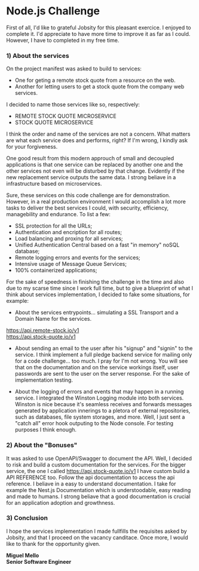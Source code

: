 # Node.js Challenge

First of all, I'd like to grateful Jobsity for this pleasant exercice. I enjoyed to complete it. I'd appreciate to have more time to improve it as far as I could. However, I have to completed in my free time. 

### 1) About the services

On the project manifest was asked to build to services: 

- One for geting a remote stock quote from a resource on the web. 
- Another for letting users to get a stock quote from the company web services.

I decided to name those services like so, respectively:

- REMOTE STOCK QUOTE MICROSERVICE
- STOCK QUOTE MICROSERVICE

I think the order and name of the services are not a concern. What matters are what each service does and performs, right? If I'm wrong, I kindly ask for your forgiveness.

One good result from this modern approuch of small and decoupled applications is that one service can be replaced by another one and the other services not even will be disturbed by that change. Evidently if the new replacement service outputs the same data. I strong beliave in a infrastructure based on microservices. 

Sure, these services on this code challenge are for demonstration. However, in a real production environment I would accomplish a lot more tasks to deliver the best services I could, with security, efficiency, managebility and endurance. To list  a few:

* SSL protection for all the URLs;
* Authentication and encription for all routes;
* Load balancing and proxing for all services;
* Unified Authentication Central based on a fast "in memory" noSQL database;
* Remote logging errors and events for the services;
* Intensive usage of Message Queue Services;
* 100% containerized applications;

For the sake of speedness in finishing the challenge in the time and also due to my scarse time since I work full time, but to give a blueprint of what I think about services implementation, I decided to fake some situations, for example: 

* About the services entrypoints... simulating a SSL Transport and a Domain Name for the services.

https://api.remote-stock.io/v1<br>
https://api.stock-quote.io/v1

* About sending an email to the user after his "signup" and "signin" to the service. I think implement a full pledge backend service for mailing only for a code challenge... too much. I pray for I'm not wrong. You will see that on the documentation and on the service workings itself, user passwords are sent to the user on the server response. For the sake of implementation testing.

* About the logging of errors and events that may happen in a running service. I integrated the Winston Logging module into both services. Winston is nice because it's seamless receives and forwards messages generated by application innerings to a pletora of external repositories, such as databases, file system storages, and more. Well, I just sent a "catch all" error hook outputing to the Node console. For testing purposes I think enough. 

### 2) About the "Bonuses"

It was asked to use OpenAPI/Swagger to document the API. Well, I decided to risk and build a custom documentation for the services. For the bigger service, the one I called https://api.stock-quote.io/v1 I have custom build a API REFERENCE too. Follow the api documentation to access the api reference. I beliave in a easy to understand documentation. I take for example the Nest.js Documentation which is understoodable, easy reading and made to humans. I strong beliave that a good documentation is crucial for an application adoption and growthness. 

### 3) Conclusion

I hope the services implementation I made fullfills the requisites asked by Jobsity, and that I proceed on the vacancy canditace. Once more, I would like to thank for the opportunity given. 

<b>Miguel Mello<br>
Senior Software Engineer


